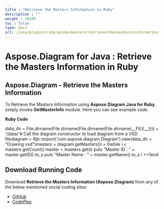 ```yaml
---
title : "Retrieve the Masters Information in Ruby" 
description : "" 
weight : 20108 
toc : false
type: docs
url: /java/plugins/ruby/guide/masters/retrieve+the+masters+information+in+ruby/
---
```


# Aspose.Diagram for Java : Retrieve the Masters Information in Ruby


## Aspose.Diagram - Retrieve the Masters Information

To Retrieve the Masters Information using **Aspose.Diagram Java for Ruby**, simply invoke **GetMasterInfo** module. Here you can see example code.

**Ruby Code**

data\_dir = File.dirname(File.dirname(File.dirname(File.dirname(\_\_FILE\_\_)))) + '/data/'# Call the diagram constructor to load diagram from a VSD filediagram = Rjb::import('com.aspose.diagram.Diagram').new(data\_dir + "Drawing.vsd")masters = diagram.getMasters()i = 0while i < masters.getCount()    master = masters.get(i)    puts "Master ID : " + master.getID().to\_s    puts "Master Name : " + master.getName().to\_s    i +=1end

## Download Running Code

Download **Retrieve the Masters Information (Aspose.Diagram)** from any of the below mentioned social coding sites:

*   [GitHub](https://github.com/asposediagram/Aspose.Diagram-for-Java/blob/master/Plugins/Aspose_Diagram_Java_for_Ruby/lib/asposediagramjava/Masters/getmasterinfo.rb)
*   [CodePlex](https://asposediagramjavaruby.codeplex.com/SourceControl/latest#lib/asposediagramjava/Masters/getmasterinfo.rb)

